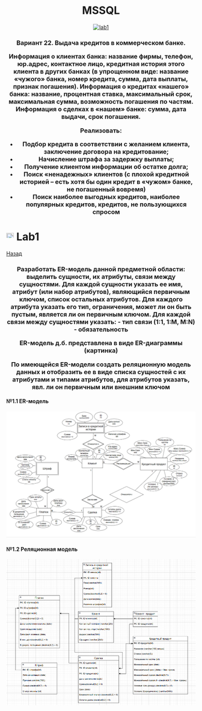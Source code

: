 <h1 name="content" align="center"><a href="">
</a> MSSQL</h1>

<p align="center">
  <a href="#-lab1"><img alt="lab1" src="https://img.shields.io/badge/Lab1-blue"></a> 
</p>
<h3 align="center">
  <a href="#client"></a>
  Вариант 22. Выдача кредитов в коммерческом банке.
  
Информация о клиентах банка: название фирмы, телефон, юр.адрес, контактное лицо, кредитная история этого клиента в других банках (в упрощенном виде: название «чужого» банка, номер кредита, сумма, дата выплаты, признак погашения).
Информация о кредитах «нашего» банка: название, процентная ставка, максимальный срок,  максимальная сумма, возможность погашения по частям.
Информация о сделках в «нашем» банке: сумма, дата выдачи, срок погашения.

Реализовать:
- Подбор кредита в соответствии с желанием клиента, заключение договора на кредитование;
- Начисление штрафа за задержку выплаты;
- Получение клиентом информации об остатке долга;
- Поиск «ненадежных» клиентов (с плохой кредитной историей – есть хотя бы один кредит в «чужом» банке, не погашенный вовремя)
- Поиск наиболее выгодных кредитов, наиболее популярных кредитов, кредитов, не пользующихся спросом


</h3>

# <img src="https://github.com/user-attachments/assets/e080adec-6af7-4bd2-b232-d43cb37024ac" width="20" height="20"/> Lab1
[Назад](#content)
<h3 align="center">
  <a href="#client"></a>
  Разработать ER-модель данной предметной области: выделить сущности, их атрибуты, связи между сущностями. 
Для каждой сущности указать ее имя, атрибут (или набор атрибутов), являющийся первичным ключом, список остальных атрибутов.
Для каждого атрибута указать его тип, ограничения, может ли он быть пустым, является ли он первичным ключом.
Для каждой связи между сущностями указать: 
- тип связи (1:1, 1:M, M:N)
- обязательность

ER-модель д.б. представлена в виде ER-диаграммы (картинка)

По имеющейся ER-модели создать реляционную модель данных и отобразить ее в виде списка сущностей с их атрибутами и типами атрибутов,  для атрибутов указать, явл. ли он первичным или внешним ключом 
</h3>

#### №1.1 ER-модель
![image](/pictures/ER_last.png)
#### №1.2 Реляционная модель
![image](/pictures/Relation_last.png)

